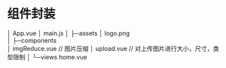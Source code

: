 # 组件封装
│  App.vue
│  main.js
│
├─assets
│      logo.png     
│
├─components        
│      imgReduce.vue  // 图片压缩
│      upload.vue   // 对上传图片进行大小，尺寸，类型限制
│
└─views
        home.vue  